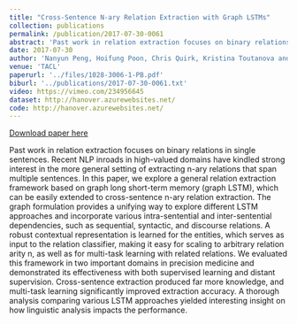 ```yaml
---
title: "Cross-Sentence N-ary Relation Extraction with Graph LSTMs"
collection: publications
permalink: /publication/2017-07-30-0061
abstract: 'Past work in relation extraction focuses on binary relations in single sentences. Recent NLP inroads in high-valued domains have kindled strong interest in the more general setting of extracting n-ary relations that span multiple sentences. In this paper, we explore a general relation extraction framework based on graph long short-term memory (graph LSTM), which can be easily extended to cross-sentence n-ary relation extraction. The graph formulation provides a unifying way to explore different LSTM approaches and incorporate various intra-sentential and inter-sentential dependencies, such as sequential, syntactic, and discourse relations. A robust contextual representation is learned for the entities, which serves as input to the relation classifier, making it easy for scaling to arbitrary relation arity n, as well as for multi-task learning with related relations. We evaluated this framework in two important domains in precision medicine and demonstrated its effectiveness with both supervised learning and distant supervision. Cross-sentence extraction produced far more knowledge, and multi-task learning significantly improved extraction accuracy. A thorough analysis comparing various LSTM approaches yielded interesting insight on how linguistic analysis impacts the performance.'
date: 2017-07-30
author: 'Nanyun Peng, Hoifung Poon, Chris Quirk, Kristina Toutanova and Wen-tau Yih'
venue: 'TACL'
paperurl: '../files/1028-3006-1-PB.pdf'
biburl: '../publications/2017-07-30-0061.txt'
video: https://vimeo.com/234956645
dataset: http://hanover.azurewebsites.net/
code: http://hanover.azurewebsites.net/
---
```


<a href='../files/1028-3006-1-PB.pdf'>Download paper here</a>

Past work in relation extraction focuses on binary relations in single sentences. Recent NLP inroads in high-valued domains have kindled strong interest in the more general setting of extracting n-ary relations that span multiple sentences. In this paper, we explore a general relation extraction framework based on graph long short-term memory (graph LSTM), which can be easily extended to cross-sentence n-ary relation extraction. The graph formulation provides a unifying way to explore different LSTM approaches and incorporate various intra-sentential and inter-sentential dependencies, such as sequential, syntactic, and discourse relations. A robust contextual representation is learned for the entities, which serves as input to the relation classifier, making it easy for scaling to arbitrary relation arity n, as well as for multi-task learning with related relations. We evaluated this framework in two important domains in precision medicine and demonstrated its effectiveness with both supervised learning and distant supervision. Cross-sentence extraction produced far more knowledge, and multi-task learning significantly improved extraction accuracy. A thorough analysis comparing various LSTM approaches yielded interesting insight on how linguistic analysis impacts the performance.

